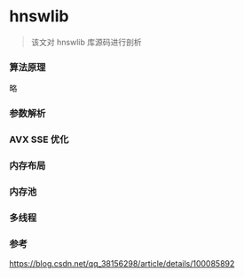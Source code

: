 # hnswlib



> 该文对 hnswlib 库源码进行剖析



### 算法原理

略



### 参数解析





### AVX SSE 优化





### 内存布局







### 内存池





### 多线程











### 参考

https://blog.csdn.net/qq_38156298/article/details/100085892

















